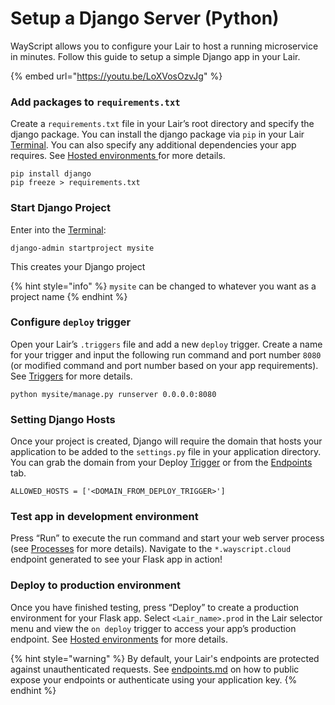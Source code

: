 # Setup a Django Server (Python)

WayScript allows you to configure your Lair to host a running microservice in minutes. Follow this guide to setup a simple Django app in your Lair.&#x20;

{% embed url="https://youtu.be/LoXVosOzvJg" %}

### Add packages to `requirements.txt`

Create a `requirements.txt` file in your Lair’s root directory and specify the django package. You can install the django package via `pip` in your Lair [Terminal](../platform/lairs/terminal.md). You can also specify any additional dependencies your app requires. See [Hosted environments ](../platform/lairs/deployments.md)for more details.

```
pip install django
pip freeze > requirements.txt
```

### Start Django Project&#x20;

Enter into the [Terminal](../platform/lairs/terminal.md):

```
django-admin startproject mysite
```

This creates your Django project

{% hint style="info" %}
`mysite` can be changed to whatever you want as a project name
{% endhint %}

### Configure `deploy` trigger

Open your Lair’s `.triggers` file and add a new `deploy` trigger. Create a name for your trigger and input the following run command and port number `8080` (or modified command and port number based on your app requirements). See [Triggers](../platform/lairs/triggers.md) for more details.

```
python mysite/manage.py runserver 0.0.0.0:8080
```

### Setting Django Hosts

Once your project is created, Django will require the domain that hosts your application to be added to the `settings.py` file in your application directory. You can grab the domain from your Deploy [Trigger](../platform/lairs/triggers.md) or from the [Endpoints](../platform/lairs/endpoints.md) tab.&#x20;

```
ALLOWED_HOSTS = ['<DOMAIN_FROM_DEPLOY_TRIGGER>']
```

### Test app in development environment

Press “Run” to execute the run command and start your web server process (see [Processes](../platform/lairs/processes.md) for more details). Navigate to the `*.wayscript.cloud` endpoint generated to see your Flask app in action!

### Deploy to production environment

Once you have finished testing, press “Deploy” to create a production environment for your Flask app. Select `<Lair_name>.prod` in the Lair selector menu and view the `on deploy` trigger to access your app’s production endpoint. See [Hosted environments](../platform/lairs/deployments.md) for more details.

{% hint style="warning" %}
By default, your Lair's endpoints are protected against unauthenticated requests. See [endpoints.md](../platform/lairs/endpoints.md "mention") on how to public expose your endpoints or authenticate using your application key.
{% endhint %}
